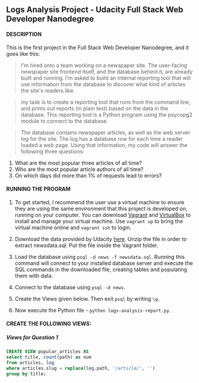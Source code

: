 ## Logs Analysis Project - Udacity Full Stack Web Developer Nanodegree

#### DESCRIPTION
This is the first project in the Full Stack Web Developer Nanodegree, and it goes like this:

>I'm hired onto a team working on a newspaper site. The user-facing newspaper site frontend itself, and the database behind it, are already built and running. I'm asked to build an internal reporting tool that will use information from the database to discover what kind of articles the site's readers like.

>my task is to create a reporting tool that runs from the command line, and prints out reports (in plain text) based on the data in the database. This reporting tool is a Python program using the psycopg2 module to connect to the database.

>The database contains newspaper articles, as well as the web server log for the site. The log has a database row for each time a reader loaded a web page. Using that information, my code will answer the following three questions:

1. What are the most popular three articles of all time?
2. Who are the most popular article authors of all time?
3. On which days did more than 1% of requests lead to errors?

#### RUNNING THE PROGRAM
1. To get started, I recommend the user use a virtual machine to ensure they are using the same environment that this project is developed on, running on your computer. You can download [Vagrant](https://www.vagrantup.com/) and [VirtualBox](https://www.virtualbox.org/wiki/Download_Old_Builds_5_1) to install and manage your virtual machine.
Use `vagrant up` to bring the virtual machine online and `vagrant ssh` to login.

2. Download the data provided by Udacity [here](https://d17h27t6h515a5.cloudfront.net/topher/2016/August/57b5f748_newsdata/newsdata.zip). Unzip the file in order to extract newsdata.sql. Put the file inside the Vagrant folder. 

3. Load the database using `psql -d news -f newsdata.sql`. 
	Running this command will connect to your installed database server and execute the SQL commands in the downloaded file, creating tables and populating them with data.

4. Connect to the database using `psql -d news`.

5. Create the Views given below. Then exit `psql` by writing `\q`.

6. Now execute the Python file - `python logs-analysis-report.py`.

#### CREATE THE FOLLOWING VIEWS:

##### Views for Question 1
```sql
CREATE VIEW popular_articles AS
select title, count(path) as num
from articles, log
where articles.slug = replace(log.path, '/article/', '')
group by title;
```
